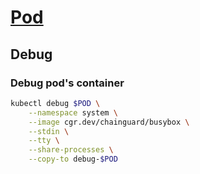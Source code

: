 # [Pod](https://kubernetes.io/docs/concepts/workloads/pods/)

## Debug

### Debug pod's container

```bash
kubectl debug $POD \
    --namespace system \
    --image cgr.dev/chainguard/busybox \
    --stdin \
    --tty \
    --share-processes \
    --copy-to debug-$POD
```
